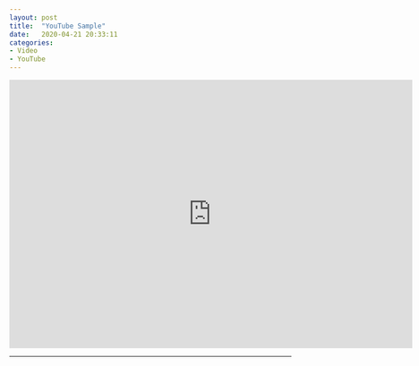 ```yaml
---
layout: post
title:  "YouTube Sample"
date:   2020-04-21 20:33:11
categories: 
- Video
- YouTube
---
```



<iframe class="madtinker_main" width="720" height="480" src="https://www.youtube.com/embed/y78W8e_zeTg" align="center" frameborder="0" allow="accelerometer; autoplay; encrypted-media; gyroscope; picture-in-picture" allowfullscreen></iframe>

---